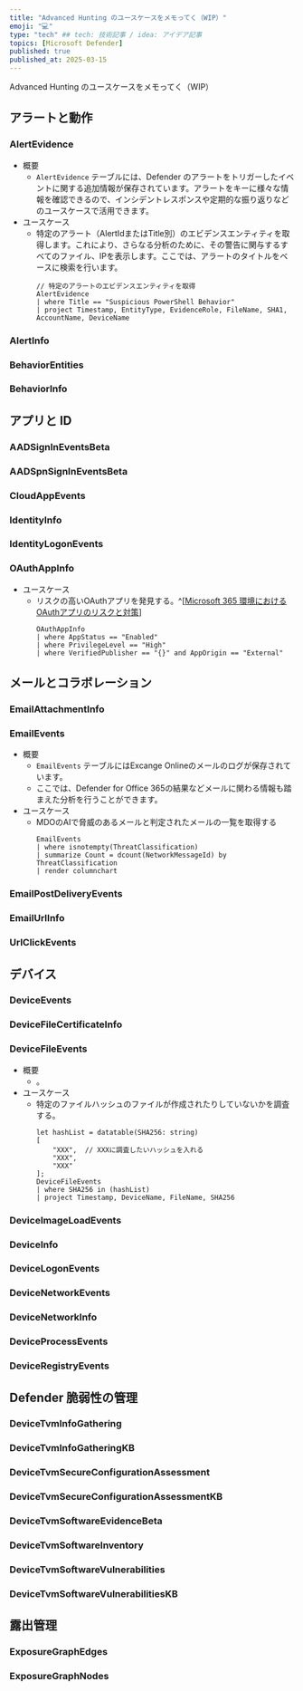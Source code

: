 ```yaml
---
title: "Advanced Hunting のユースケースをメモってく（WIP）"
emoji: "💻" 
type: "tech" ## tech: 技術記事 / idea: アイデア記事
topics: [Microsoft Defender] 
published: true
published_at: 2025-03-15
---
```

Advanced Hunting のユースケースをメモってく（WIP）

## アラートと動作

### AlertEvidence

- 概要
  - `AlertEvidence` テーブルには、Defender のアラートをトリガーしたイベントに関する追加情報が保存されています。アラートをキーに様々な情報を確認できるので、インシデントレスポンスや定期的な振り返りなどのユースケースで活用できます。
- ユースケース
  - 特定のアラート（AlertIdまたはTitle別）のエビデンスエンティティを取得します。これにより、さらなる分析のために、その警告に関与するすべてのファイル、IPを表示します。ここでは、アラートのタイトルをベースに検索を行います。
    ```kql
    // 特定のアラートのエビデンスエンティティを取得
    AlertEvidence
    | where Title == "Suspicious PowerShell Behavior"
    | project Timestamp, EntityType, EvidenceRole, FileName, SHA1, AccountName, DeviceName
    ```

### AlertInfo

### BehaviorEntities

### BehaviorInfo

## アプリと ID

### AADSignInEventsBeta

### AADSpnSignInEventsBeta

### CloudAppEvents

### IdentityInfo

### IdentityLogonEvents

### OAuthAppInfo
- ユースケース
  - リスクの高いOAuthアプリを発見する。^[[Microsoft 365 環境におけるOAuthアプリのリスクと対策](https://zenn.dev/hirotomotaguchi/articles/202504_m365-oauth-security##oauth-%E3%82%A2%E3%83%97%E3%83%AA%E3%81%AE%E8%A6%8B%E3%81%88%E3%82%8B%E5%8C%96%E3%81%A8%E5%80%8B%E5%88%A5%E3%81%AE%E5%88%B6%E5%BE%A1)]
    ```kql
    OAuthAppInfo
    | where AppStatus == "Enabled"
    | where PrivilegeLevel == "High"
    | where VerifiedPublisher == "{}" and AppOrigin == "External"
    ```

## メールとコラボレーション

### EmailAttachmentInfo

### EmailEvents
- 概要
  - `EmailEvents` テーブルにはExcange Onlineのメールのログが保存されています。
  - ここでは、Defender for Office 365の結果などメールに関わる情報も踏まえた分析を行うことができます。
- ユースケース
  - MDOのAIで脅威のあるメールと判定されたメールの一覧を取得する
    ```kql
    EmailEvents
    | where isnotempty(ThreatClassification)
    | summarize Count = dcount(NetworkMessageId) by ThreatClassification
    | render columnchart
    ```

### EmailPostDeliveryEvents

### EmailUrlInfo

### UrlClickEvents

## デバイス

### DeviceEvents

### DeviceFileCertificateInfo

### DeviceFileEvents
- 概要
  - 。
- ユースケース
  - 特定のファイルハッシュのファイルが作成されたりしていないかを調査する。
    ```kql
    let hashList = datatable(SHA256: string)
    [
        "XXX",  // XXXに調査したいハッシュを入れる
        "XXX",
        "XXX" 
    ];
    DeviceFileEvents
    | where SHA256 in (hashList)
    | project Timestamp, DeviceName, FileName, SHA256
    ```
### DeviceImageLoadEvents

### DeviceInfo

### DeviceLogonEvents

### DeviceNetworkEvents

### DeviceNetworkInfo

### DeviceProcessEvents

### DeviceRegistryEvents

## Defender 脆弱性の管理

### DeviceTvmInfoGathering

### DeviceTvmInfoGatheringKB

### DeviceTvmSecureConfigurationAssessment

### DeviceTvmSecureConfigurationAssessmentKB

### DeviceTvmSoftwareEvidenceBeta

### DeviceTvmSoftwareInventory

### DeviceTvmSoftwareVulnerabilities

### DeviceTvmSoftwareVulnerabilitiesKB

## 露出管理

### ExposureGraphEdges

### ExposureGraphNodes
